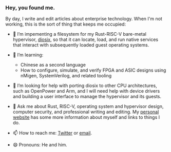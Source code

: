 ### Hey, you found me.

By day, I write and edit articles about enterprise technology. When I'm not working, this is the sort of thing that keeps me occupied:

- 🔭 I’m impementing a filesystem for my Rust-RISC-V bare-metal hypervisor, [diosix](https://github.com/diodesign/diosix), so that it can locate, load, and run native services that interact with subsequently loaded guest operating systems.

- 🌱 I’m learning:
  - Chinese as a second language
  - How to configure, simulate, and verify FPGA and ASIC designs using nMigen, SystemVerilog, and related tooling

- 🤔 I’m looking for help with porting diosix to other CPU architectures, such as OpenPower and Arm, and I will need help with device drivers and building a user interface to manage the hypervisor and its guests.

- 💬 Ask me about Rust, RISC-V, operating system and hypervisor design, computer security, and professional writing and editing. My [personal website](https://diodesign.co.uk) has some more information about myself and links to things I do.

- 📫 How to reach me: [Twitter](https://twitter.com/diodesign) or [email](diodesign@tuta.io).

- 😄 Pronouns: He and him.
